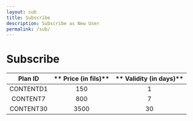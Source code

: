 ```yaml
---
layout: sub
title: Subscribe
description: Subscribe as New User
permalink: /sub/
---
```


# Subscribe 

**Plan ID**|** Price (in fils)**|** Validity (in days)**
:-----:|:-----:|:-----:
CONTENTD1| 150| 1
CONTENT7| 800| 7
CONTENT30| 3500| 30